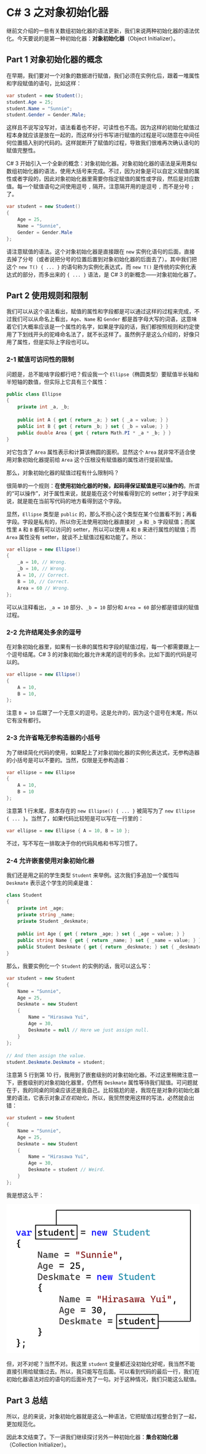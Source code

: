 # C# 3 之对象初始化器

继前文介绍的一些有关数组初始化器的语法更新，我们来说两种初始化器的语法优化。今天要说的是第一种初始化器：**对象初始化器**（Object Initializer）。

## Part 1 对象初始化器的概念

在早期，我们要对一个对象的数据进行赋值，我们必须在实例化后，跟着一堆属性和字段赋值的语句，比如这样：

```csharp
var student = new Student();
student.Age = 25;
student.Name = "Sunnie";
student.Gender = Gender.Male;
```

这样且不说写没写对，语法看着也不好，可读性也不高。因为这样的初始化赋值过程本身就应该是放在一起的，而这样分行书写进行赋值的过程是可以随意在中间任何位置插入别的代码的。这样就断开了赋值的过程，导致我们很难再次确认语句的赋值完整性。

C# 3 开始引入一个全新的概念：对象初始化器。对象初始化器的语法是采用类似数组初始化器的语法，使用大括号来完成。不过，因为对象是可以自定义赋值的属性或者字段的，因此对象初始化器里需要你指定赋值的属性或字段，然后是对应数值。每一个赋值语句之间使用逗号 `,` 隔开。注意隔开用的是逗号 `,` 而不是分号 `;` 了。

```csharp
var student = new Student()
{
    Age = 25,
    Name = "Sunnie",
    Gender = Gender.Male
};
```

请注意赋值的语法。这个对象初始化器是直接跟在 `new` 实例化语句的后面，直接去掉了分号（或者说把分号的位置后置到对象初始化器的后面去了）。其中我们把这个 `new T() { ... }` 的语句称为实例化表达式，而 `new T()` 是传统的实例化表达式的部分，而多出来的 `{ ... }` 语法，是 C# 3 的新概念——对象初始化器了。

## Part 2 使用规则和限制

我们可以从这个语法看出，赋值的属性和字段都是可以通过这样的过程来完成，不过我们可以从命名上看出，`Age`、`Name` 和 `Gender` 都是首字母大写的词语，这意味着它们大概率应该是一个属性的名字，如果是字段的话，我们都按照规则和约定使用了下划线开头的驼峰命名法了，就不长这样了。虽然例子是这么介绍的，好像只用了属性，但是实际上字段也可以。

### 2-1 赋值可访问性的限制

问题是，总不能啥字段都行吧？假设我一个 `Ellipse`（椭圆类型）要赋值半长轴和半短轴的数值，但实际上它具有三个属性：

```csharp
public class Ellipse
{
    private int _a, _b;

    public int A { get { return _a; } set { _a = value; } }
    public int B { get { return _b; } set { _b = value; } }
    public double Area { get { return Math.PI * _a * _b; } }
}
```

对它包含了 `Area` 属性表示和计算该椭圆的面积。显然这个 `Area` 就非常不适合使用对象初始化器提前给 `Area` 这个压根没有赋值器的属性进行提前赋值。

那么，对象初始化器的赋值过程有什么限制吗？

很简单的一个规则：**在使用初始化器的时候，起码得保证赋值是可以操作的**。所谓的“可以操作”，对于属性来说，就是能在这个时候看得到它的 setter；对于字段来说，就是能在当前写代码的地方看得到这个字段。

显然，`Ellipse` 类型是 `public` 的，那么不担心这个类型在某个位置看不到；再看字段。字段是私有的，所以你无法使用初始化器直接对 `_a` 和 `_b` 字段赋值；而属性里 `A` 和 `B` 都有可以访问的 setter，所以可以使用 `A` 和 `B` 来进行属性的赋值；而 `Area` 属性没有 setter，就谈不上赋值过程和功能了。所以：

```csharp
var ellipse = new Ellipse()
{
    _a = 10, // Wrong.
    _b = 10, // Wrong.
    A = 10, // Correct.
    B = 10, // Correct.
    Area = 60 // Wrong.
};
```

可以从注释看出，`_a = 10` 部分、`_b = 10` 部分和 `Area = 60` 部分都是错误的赋值过程。

### 2-2 允许结尾处多余的逗号

在对象初始化器里，如果有一长串的属性和字段的赋值过程，每一个都需要跟上一个逗号结尾。C# 3 的对象初始化器允许末尾的逗号的多余。比如下面的代码是可以的。

```csharp
var ellipse = new Ellipse()
{
    A = 10,
    B = 10,
};
```

注意 `B = 10` 后跟了一个无意义的逗号。这是允许的，因为这个逗号在末尾，所以它有没有都行。

### 2-3 允许省略无参构造器的小括号

为了继续简化代码的使用，如果配上了对象初始化器的实例化表达式，无参构造器的小括号是可以不要的。当然，仅限是无参构造器：

```csharp
var ellipse = new Ellipse
{
    A = 10,
    B = 10
};
```

注意第 1 行末尾，原本存在的 `new Ellipse() { ... }` 被简写为了 `new Ellipse { ... }`。当然了，如果代码比较短是可以写在一行里的：

```csharp
var ellipse = new Ellipse { A = 10, B = 10 };
```

不过，写不写在一排取决于你的代码风格和书写习惯了。

### 2-4 允许嵌套使用对象初始化器

我们还是用之前的学生类型 `Student` 来举例。这次我们多追加一个属性叫 `Deskmate` 表示这个学生的同桌是谁：

```csharp
class Student
{
    private int _age;
    private string _name;
    private Student _deskmate;

    public int Age { get { return _age; } set { _age = value; } }
    public string Name { get { return _name; } set { _name = value; } }
    public Student Deskmate { get { return _deskmate; } set { _deskmate = value; } }
}
```

那么，我要实例化一个 `Student` 的实例的话，我可以这么写：

```csharp
var student = new Student
{
    Name = "Sunnie",
    Age = 25,
    Deskmate = new Student
    {
        Name = "Hirasawa Yui",
        Age = 30,
        Deskmate = null // Here we just assign null.
    }
};

// And then assign the value.
student.Deskmate.Deskmate = student;
```

注意第 5 行到第 10 行，我用到了嵌套级别的对象初始化器。不过这里稍微注意一下，嵌套级别的对象初始化器里，仍然有 `Deskmate` 属性等待我们赋值。可问题就在于，我的同桌的同桌应该还是我自己。比较尴尬的是，我现在是对象的初始化器里的语法，它表示对象*正在初始化*，所以，我贸然使用这样的写法，必然就会出错：

```csharp
var student = new Student
{
    Name = "Sunnie",
    Age = 25,
    Deskmate = new Student
    {
        Name = "Hirasawa Yui",
        Age = 30,
        Deskmate = student // Weird.
    }
};
```

我是想这么干：

![](pic/090/090-01.png)

但，对不对呢？当然不对。我这里 `student` 变量都还没初始化好呢，我当然不能直接引用给赋值过去。所以，我只能写在后面。可以看到代码的最后一行，我们在初始化器语法对应的语句的后面补充了一句。对于这种情况，我们只能这么赋值。

## Part 3 总结

所以，总的来说，对象初始化器就是这么一种语法，它把赋值过程整合到了一起，更加规范化。

因此本文结束了。下一讲我们继续探讨另外一种初始化器：**集合初始化器**（Collection Initializer）。